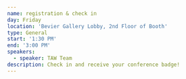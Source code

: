 ```yaml
---
name: registration & check in
day: Friday
location: 'Bevier Gallery Lobby, 2nd Floor of Booth'
type: General
start: '1:30 PM'
end: '3:00 PM'
speakers:
  - speaker: TAW Team
description: Check in and receive your conference badge!
---
```


